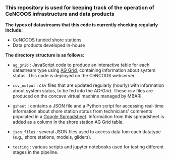 ### This repository is used for keeping track of the operation of CeNCOOS infrastructure and data products 

**The types of datastreams that this code is currently checking regularly include:**
- CeNCOOS funded shore stations
- Data products developed in-house

**The directory structure is as follows:**
- `ag_grid` : JavaScript code to produce an interactive table for each datastream type using [AG Grid](https://www.ag-grid.com/), containing information about system status. This code is deployed on the CeNCOOS webserver.

- `csv_output` : csv files that are updated regularly (hourly) with information about system status, to be fed into the AG-Grid. These csv files are produced on the concave virtual machine managed by MBARI.

- `gsheet` : contains a JSON file and a Python script for accessing real-time information about shore station status from technicians' comments populated in a [Google Spreadsheet](https://docs.google.com/spreadsheets/d/1-HcKNYpRJmm41R9zXwUGOvWBo917Kh_1t_FLRAH9UlQ/edit?gid=0#gid=0). Information from this spreadsheet is added as a column in the shore station AG Grid table.

- `json_files` : several JSON files used to access data fom each datatype (e.g., shore stations, models, gliders).

- `testing` : various scripts and jupyter notebooks used for testing different stages in the pipeline.


